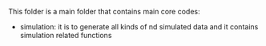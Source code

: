 This folder is a main folder that contains main core codes:

- simulation: it is to generate all kinds of nd simulated data and it contains simulation related functions 

  